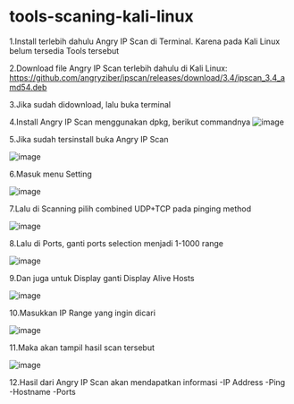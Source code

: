 # tools-scaning-kali-linux
1.Install terlebih dahulu Angry IP Scan di Terminal. Karena pada Kali Linux belum tersedia Tools tersebut

2.Download file Angry IP Scan terlebih dahulu di Kali Linux:
https://github.com/angryziber/ipscan/releases/download/3.4/ipscan_3.4_amd54.deb

3.Jika sudah didownload, lalu buka terminal

4.Install Angry IP Scan menggunakan dpkg, berikut commandnya
![image](https://github.com/user-attachments/assets/7df078ce-7367-4c6c-b8f7-05600104a3dd)

5.Jika sudah tersinstall buka Angry IP Scan

![image](https://github.com/user-attachments/assets/99c884bf-bb3f-4918-94df-cae95cc3f2c6)

6.Masuk menu Setting

![image](https://github.com/user-attachments/assets/c52a8100-30b6-403a-a5d8-10263293b9d4)

7.Lalu di Scanning pilih combined UDP+TCP pada pinging method

![image](https://github.com/user-attachments/assets/ad9c7f76-ed9b-4ba1-83f7-c2ac9db83b95)

8.Lalu di Ports, ganti ports selection menjadi 1-1000 range

![image](https://github.com/user-attachments/assets/a47ab923-3af3-4fc0-9833-0c7b10d154a6)

9.Dan juga untuk Display ganti Display Alive Hosts

![image](https://github.com/user-attachments/assets/203076fd-0300-419b-96aa-623c5ee52477)

10.Masukkan IP Range yang ingin dicari

![image](https://github.com/user-attachments/assets/f8163c99-324e-4e60-b11c-7a86cb79ec9d)

11.Maka akan tampil hasil scan tersebut

![image](https://github.com/user-attachments/assets/9e45e95d-1b69-4db2-b316-d17642df09f5)

12.Hasil dari Angry IP Scan akan mendapatkan informasi
-IP Address
-Ping
-Hostname
-Ports
